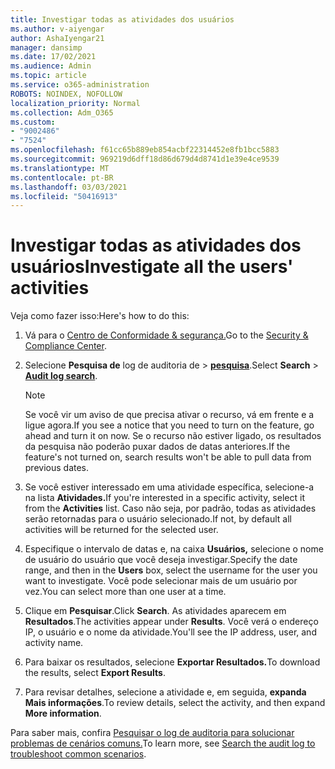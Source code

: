 ```yaml
---
title: Investigar todas as atividades dos usuários
ms.author: v-aiyengar
author: AshaIyengar21
manager: dansimp
ms.date: 17/02/2021
ms.audience: Admin
ms.topic: article
ms.service: o365-administration
ROBOTS: NOINDEX, NOFOLLOW
localization_priority: Normal
ms.collection: Adm_O365
ms.custom:
- "9002486"
- "7524"
ms.openlocfilehash: f61cc65b889eb854acbf22314452e8fb1bcc5883
ms.sourcegitcommit: 969219d6dff18d86d679d4d8741d1e39e4ce9539
ms.translationtype: MT
ms.contentlocale: pt-BR
ms.lasthandoff: 03/03/2021
ms.locfileid: "50416913"
---
```

# <a name="investigate-all-the-users-activities"></a><span data-ttu-id="cbcbd-102">Investigar todas as atividades dos usuários</span><span class="sxs-lookup"><span data-stu-id="cbcbd-102">Investigate all the users' activities</span></span>

<span data-ttu-id="cbcbd-103">Veja como fazer isso:</span><span class="sxs-lookup"><span data-stu-id="cbcbd-103">Here's how to do this:</span></span>

1. <span data-ttu-id="cbcbd-104">Vá para o [Centro de Conformidade & segurança.](https://go.microsoft.com/fwlink/p/?linkid=2077143)</span><span class="sxs-lookup"><span data-stu-id="cbcbd-104">Go to the [Security & Compliance Center](https://go.microsoft.com/fwlink/p/?linkid=2077143).</span></span>
1. <span data-ttu-id="cbcbd-105">Selecione **Pesquisa de** log de auditoria de  >  **[pesquisa](https://go.microsoft.com/fwlink/?linkid=2103759)**.</span><span class="sxs-lookup"><span data-stu-id="cbcbd-105">Select **Search** > **[Audit log search](https://go.microsoft.com/fwlink/?linkid=2103759)**.</span></span>
    > [!NOTE]
    > <span data-ttu-id="cbcbd-106">Se você vir um aviso de que precisa ativar o recurso, vá em frente e a ligue agora.</span><span class="sxs-lookup"><span data-stu-id="cbcbd-106">If you see a notice that you need to turn on the feature, go ahead and turn it on now.</span></span> <span data-ttu-id="cbcbd-107">Se o recurso não estiver ligado, os resultados da pesquisa não poderão puxar dados de datas anteriores.</span><span class="sxs-lookup"><span data-stu-id="cbcbd-107">If the feature's not turned on, search results won't be able to pull data from previous dates.</span></span>

1. <span data-ttu-id="cbcbd-108">Se você estiver interessado em uma atividade específica, selecione-a na lista **Atividades.**</span><span class="sxs-lookup"><span data-stu-id="cbcbd-108">If you're interested in a specific activity, select it from the **Activities** list.</span></span> <span data-ttu-id="cbcbd-109">Caso não seja, por padrão, todas as atividades serão retornadas para o usuário selecionado.</span><span class="sxs-lookup"><span data-stu-id="cbcbd-109">If not, by default all activities will be returned for the selected user.</span></span>
1. <span data-ttu-id="cbcbd-110">Especifique o intervalo de datas e, na caixa **Usuários,** selecione o nome de usuário do usuário que você deseja investigar.</span><span class="sxs-lookup"><span data-stu-id="cbcbd-110">Specify the date range, and then in the **Users** box, select the username for the user you want to investigate.</span></span> <span data-ttu-id="cbcbd-111">Você pode selecionar mais de um usuário por vez.</span><span class="sxs-lookup"><span data-stu-id="cbcbd-111">You can select more than one user at a time.</span></span>
1. <span data-ttu-id="cbcbd-112">Clique em **Pesquisar**.</span><span class="sxs-lookup"><span data-stu-id="cbcbd-112">Click **Search**.</span></span> <span data-ttu-id="cbcbd-113">As atividades aparecem em **Resultados**.</span><span class="sxs-lookup"><span data-stu-id="cbcbd-113">The activities appear under **Results**.</span></span> <span data-ttu-id="cbcbd-114">Você verá o endereço IP, o usuário e o nome da atividade.</span><span class="sxs-lookup"><span data-stu-id="cbcbd-114">You'll see the IP address, user, and activity name.</span></span>
1. <span data-ttu-id="cbcbd-115">Para baixar os resultados, selecione **Exportar Resultados.**</span><span class="sxs-lookup"><span data-stu-id="cbcbd-115">To download the results, select **Export Results**.</span></span>
1. <span data-ttu-id="cbcbd-116">Para revisar detalhes, selecione a atividade e, em seguida, **expanda Mais informações**.</span><span class="sxs-lookup"><span data-stu-id="cbcbd-116">To review details, select the activity, and then expand **More information**.</span></span>

<span data-ttu-id="cbcbd-117">Para saber mais, confira [Pesquisar o log de auditoria para solucionar problemas de cenários comuns.](https://go.microsoft.com/fwlink/?linkid=2103944)</span><span class="sxs-lookup"><span data-stu-id="cbcbd-117">To learn more, see [Search the audit log to troubleshoot common scenarios](https://go.microsoft.com/fwlink/?linkid=2103944).</span></span>